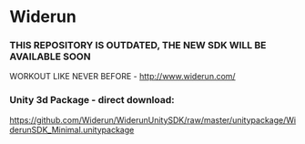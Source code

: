 Widerun
========
### THIS REPOSITORY IS OUTDATED, THE NEW SDK WILL BE AVAILABLE SOON


WORKOUT LIKE NEVER BEFORE - http://www.widerun.com/

### Unity 3d Package - direct download:

https://github.com/Widerun/WiderunUnitySDK/raw/master/unitypackage/WiderunSDK_Minimal.unitypackage